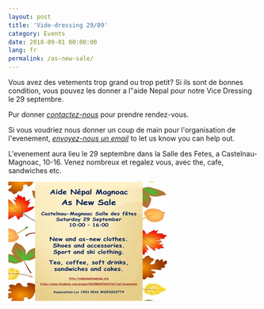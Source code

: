 ```yaml
---
layout: post
title: 'Vide-dressing 29/09'
category: Events
date: 2018-09-01 00:00:00
lang: fr
permalink: /as-new-sale/
---
```


Vous avez des vetements trop grand ou trop petit? Si ils sont de bonnes condition, vous pouvez les donner a l"aide Nepal pour notre Vice Dressing le 29 septembre.

Pur donner *[contactez-nous](mailto:aidenepalmagnoac@gmail.com?subject=As-new%20sale%2FVide-dressing)* pour prendre rendez-vous.

Si vous voudriez nous donner un coup de main pour l'organisation de l'evenement,  *[envoyez-nous un email](mailto:aidenepalmagnoac@gmail.com?subject=Je%20veux%20aider!)* to let us know you can help out.

L'evenement aura lieu le 29 septembre dans la Salle des Fetes, a Castelnau-Magnoac, 10-16. Venez nombreux et regalez vous, avec the, cafe, sandwiches etc.

![](/uploads/as-new-sale-with-leaves.jpeg)
